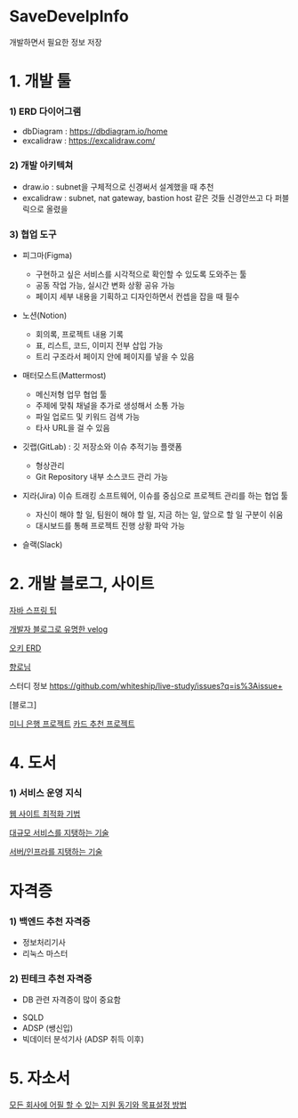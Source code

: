 # SaveDevelpInfo
개발하면서 필요한 정보 저장

# 1. 개발 툴

### 1) ERD 다이어그램
* dbDiagram : https://dbdiagram.io/home
* excalidraw : https://excalidraw.com/

### 2) 개발 아키텍쳐
* draw.io : subnet을 구체적으로 신경써서 설계했을 때 추천
* excalidraw : subnet, nat gateway, bastion host 같은 것들 신경안쓰고 다 퍼블릭으로 올렸을

### 3) 협업 도구
* 피그마(Figma)
  - 구현하고 싶은 서비스를 시각적으로 확인할 수 있도록 도와주는 툴
  - 공동 작업 가능, 실시간 변화 상황 공유 가능
  - 페이지 세부 내용을 기획하고 디자인하면서 컨셉을 잡을 때 필수

* 노션(Notion)
  - 회의록, 프로젝트 내용 기록
  - 표, 리스트, 코드, 이미지 전부 삽입 가능
  - 트리 구조라서 페이지 안에 페이지를 넣을 수 있음
    
* 매터모스트(Mattermost)
  - 메신저형 업무 협업 툴
  - 주제에 맞춰 채널을 추가로 생성해서 소통 가능
  - 파일 업로드 및 키워드 검색 가능
  - 타사 URL을 걸 수 있음
    
* 깃랩(GitLab) : 깃 저장소와 이슈 추적기능 플랫폼
  - 형상관리
  - Git Repository 내부 소스코드 관리 가능
    
* 지라(Jira) 이슈 트래킹 소프트웨어, 이슈를 중심으로 프로젝트 관리를 하는 협업 툴
  - 자신이 해야 할 일, 팀원이 해야 할 일, 지금 하는 일, 앞으로 할 일 구분이 쉬움
  - 대시보드를 통해 프로젝트 진행 상황 파악 가능

* 슬랙(Slack)


# 2. 개발 블로그, 사이트
[자바 스프링 팁](https://wikidocs.net/115235)

[개발자 블로그로 유명한 velog](https://github.com/velog-io/velog/blob/main/packages/velog-prisma/prisma/schema.prisma)

[오키 ERD](https://www.erdcloud.com/d/PK2Ae7d4asTRqHpHx)

[향로님](https://jojoldu.tistory.com/)


스터디 정보
https://github.com/whiteship/live-study/issues?q=is%3Aissue+

[블로그]

[미니 은행 프로젝트](https://velog.io/@hyorimm/%EB%AF%B8%EB%8B%88%ED%94%84%EB%A1%9C%EC%A0%9D%ED%8A%B8-%ED%9A%8C%EA%B3%A0-%EB%8C%80%EC%B6%9C-%EC%82%AC%EC%9D%B4%ED%8A%B8-%EB%A7%8C%EB%93%A4%EA%B8%B0-%EB%8C%80%EC%9E%91%EC%A0%84)
[카드 추천 프로젝트](https://velog.io/@mudidu/%EB%AF%B8%EB%8B%88-%ED%94%84%EB%A1%9C%EC%A0%9D%ED%8A%B8-%EC%B9%B4%EB%93%9C%EB%AA%BD%ED%82%A4-%ED%9A%8C%EA%B3%A0)



# 4. 도서

### 1) 서비스 운영 지식
[웹 사이트 최적화 기법](https://search.shopping.naver.com/book/search?bookTabType=ALL&pageIndex=1&pageSize=40&query=%EC%9B%B9%20%EC%82%AC%EC%9D%B4%ED%8A%B8%20%EC%B5%9C%EC%A0%81%ED%99%94%20%EA%B8%B0%EB%B2%95&sort=REL)

[대규모 서비스를 지탱하는 기술](https://search.shopping.naver.com/book/catalog/32466714143)

[서버/인프라를 지탱하는 기술](https://search.shopping.naver.com/book/catalog/32476026218)


# 자격증
### 1) 백엔드 추천 자격증
 - 정보처리기사
 - 리눅스 마스터

### 2) 핀테크 추천 자격증
 * DB 관련 자격증이 많이 중요함 
 - SQLD
 - ADSP (쌩신입)
 - 빅데이터 분석기사 (ADSP 취득 이후)

# 5. 자소서

[모든 회사에 어필 할 수 있는 지원 동기와 목표설정 방법](https://dataportal.kr/%EB%AA%A8%EB%93%A0-%ED%9A%8C%EC%82%AC%EC%97%90-%EC%96%B4%ED%95%84-%ED%95%A0-%EC%88%98-%EC%9E%88%EB%8A%94-%EC%A7%80%EC%9B%90-%EB%8F%99%EA%B8%B0%EC%99%80-%EB%AA%A9%ED%91%9C%EC%84%A4%EC%A0%95-%EB%B0%A9%EB%B2%95/)
